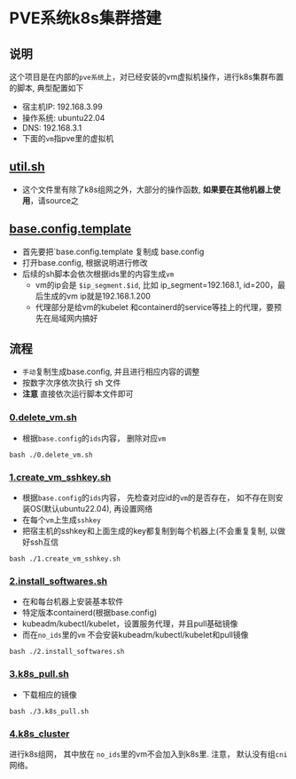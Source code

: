 # PVE系统k8s集群搭建

## 说明
这个项目是在内部的`pve系统`上，对已经安装的vm虚拟机操作，进行k8s集群布置的脚本, 典型配置如下
- 宿主机IP: 192.168.3.99
- 操作系统: ubuntu22.04
- DNS: 192.168.3.1
- 下面的`vm`指pve里的虚拟机

## [util.sh](./util.sh)
- 这个文件里有除了k8s组网之外，大部分的操作函数, **如果要在其他机器上使用**，请source之

## [base.config.template](./base.config.template)
- 首先要把`base.config.template 复制成 base.config
- 打开base.config, 根据说明进行修改
- 后续的sh脚本会依次根据ids里的内容生成`vm`
  - vm的ip会是 `$ip_segment.$id`, 比如 ip_segment=192.168.1, id=200，最后生成的vm ip就是192.168.1.200
  - 代理部分是给vm的kubelet 和containerd的service等挂上的代理，要预先在局域网内搞好

## 流程
- `手动`复制生成base.config, 并且进行相应内容的调整
- 按数字次序依次执行 sh 文件
- **注意** 直接依次运行脚本文件即可

### [0.delete_vm.sh](./0.delete_vm.sh)
- 根据`base.config`的`ids`内容， 删除对应`vm`
```
bash ./0.delete_vm.sh
```

### [1.create_vm_sshkey.sh](./1.create_vm_sshkey.sh)
- 根据`base.config`的`ids`内容， 先检查对应id的`vm`的是否存在， 如不存在则安装OS(默认ubuntu22.04), 再设置网络
- 在每个`vm`上生成`sshkey`
- 把宿主机的sshkey和上面生成的key都复制到每个机器上(不会重复复制,  以做好ssh互信
```
bash ./1.create_vm_sshkey.sh
```

### [2.install_softwares.sh](./2.install_softwares.sh)
- 在和每台机器上安装基本软件
- 特定版本containerd(根据base.config)
- kubeadm/kubectl/kubelet，设置服务代理，并且pull基础镜像
- 而在`no_ids`里的`vm` 不会安装kubeadm/kubectl/kubelet和pull镜像
```
bash ./2.install_softwares.sh
```
### [3.k8s_pull.sh](./3.k8s_pull.sh)
- 下载相应的镜像
```
bash ./3.k8s_pull.sh
```

### [4.k8s_cluster](./4.k8s_cluster.sh)
进行k8s组网， 其中放在 `no_ids`里的vm不会加入到k8s里. 注意， 默认没有组`cni` 网络。
